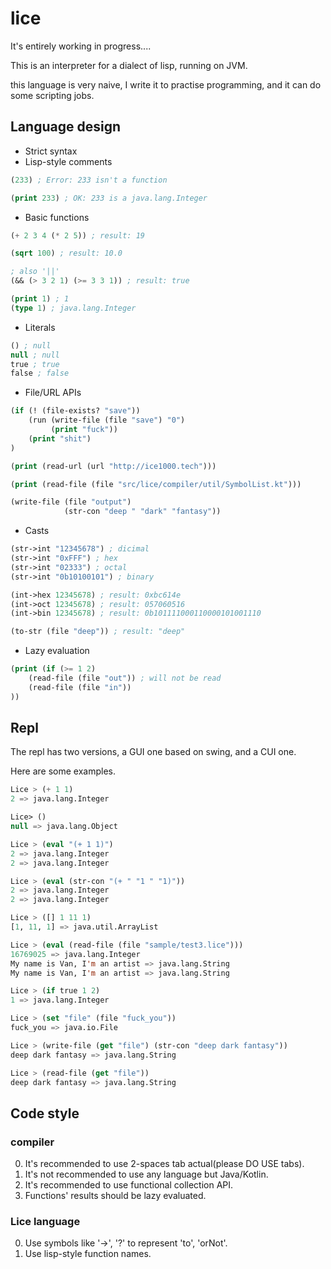 # lice

It's entirely working in progress....

This is an interpreter for a dialect of lisp, running on JVM.

this language is very naive, I write it to practise programming, and it can do some scripting jobs.

## Language design

+ Strict syntax
+ Lisp-style comments

```lisp
(233) ; Error: 233 isn't a function

(print 233) ; OK: 233 is a java.lang.Integer
```

+ Basic functions

```lisp
(+ 2 3 4 (* 2 5)) ; result: 19

(sqrt 100) ; result: 10.0

; also '||'
(&& (> 3 2 1) (>= 3 3 1)) ; result: true

(print 1) ; 1
(type 1) ; java.lang.Integer

```

+ Literals

```lisp
() ; null
null ; null
true ; true
false ; false
```

+ File/URL APIs

```lisp
(if (! (file-exists? "save"))
    (run (write-file (file "save") "0")
         (print "fuck"))
    (print "shit")
)

(print (read-url (url "http://ice1000.tech")))

(print (read-file (file "src/lice/compiler/util/SymbolList.kt")))

(write-file (file "output")
            (str-con "deep " "dark" "fantasy"))
```

+ Casts

```lisp
(str->int "12345678") ; dicimal
(str->int "0xFFF") ; hex
(str->int "02333") ; octal
(str->int "0b10100101") ; binary

(int->hex 12345678) ; result: 0xbc614e
(int->oct 12345678) ; result: 057060516
(int->bin 12345678) ; result: 0b101111000110000101001110

(to-str (file "deep")) ; result: "deep"
```

+ Lazy evaluation

```lisp
(print (if (>= 1 2)
    (read-file (file "out")) ; will not be read
    (read-file (file "in"))
))
```

## Repl

The repl has two versions, a GUI one based on swing, and a CUI one.

Here are some examples.

```lisp
Lice > (+ 1 1)
2 => java.lang.Integer

Lice> ()
null => java.lang.Object

Lice > (eval "(+ 1 1)")
2 => java.lang.Integer
2 => java.lang.Integer

Lice > (eval (str-con "(+ " "1 " "1)"))
2 => java.lang.Integer
2 => java.lang.Integer

Lice > ([] 1 11 1)
[1, 11, 1] => java.util.ArrayList

Lice > (eval (read-file (file "sample/test3.lice")))
16769025 => java.lang.Integer
My name is Van, I'm an artist => java.lang.String
My name is Van, I'm an artist => java.lang.String

Lice > (if true 1 2)
1 => java.lang.Integer

Lice > (set "file" (file "fuck_you"))
fuck_you => java.io.File

Lice > (write-file (get "file") (str-con "deep dark fantasy"))
deep dark fantasy => java.lang.String

Lice > (read-file (get "file"))
deep dark fantasy => java.lang.String
```

## Code style

### compiler

0. It's recommended to use 2-spaces tab actual(please DO USE tabs).
0. It's not recommended to use any language but Java/Kotlin.
0. It's recommended to use functional collection API.
0. Functions' results should be lazy evaluated.

### Lice language

0. Use symbols like '-\>', '?' to represent 'to', 'orNot'.
0. Use lisp-style function names.

